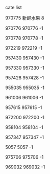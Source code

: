 cate list

970775 新鲜水果 8

970776 970776 -1

970778 970778 -1

972219 972219 -1

957430 957430 -1

957330 957330 -1

957428 957428 -1

955035 955035 -1

961006 961006 -1

957615 957615 -1

972200 972200 -1

958104 958104 -1

957347 957347 -1

5057 5057 -1

975706 975706 -1

969032 969032 -1

